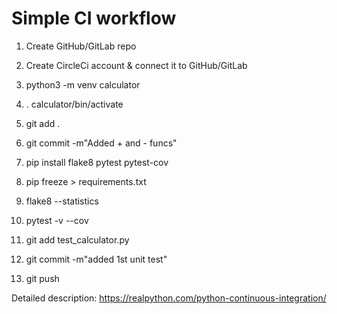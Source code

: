 # Simple CI workflow

1. Create GitHub/GitLab repo

2. Create CircleCi account & connect it to GitHub/GitLab

3. python3 -m venv calculator

4. . calculator/bin/activate

5. git add .

6. git commit -m"Added + and - funcs"

7. pip install flake8 pytest pytest-cov

8. pip freeze > requirements.txt

9. flake8 --statistics

10. pytest -v --cov

11. git add test_calculator.py

12. git commit -m"added 1st unit test"

13. git push

Detailed description:
https://realpython.com/python-continuous-integration/